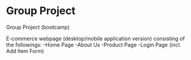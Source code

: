 # Group Project
Group Project (bootcamp)

E-commerce webpage (desktop/mobile application version) consisting of the followings:
-Home Page
-About Us
-Product Page
-Login Page (incl. Add Item Form)
